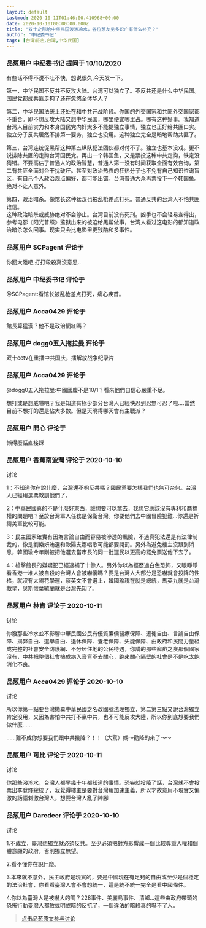 ```yaml
---
layout: default
Lastmod: 2020-10-11T01:46:00.410968+00:00
date: 2020-10-10T00:00:00.000Z
title: "双十之际给中华民国泼泼冷水，各位葱友见多识广有什么补充？"
author: "中纪委书记"
tags: [台湾前途,台湾,中华民国]
---
```



### 品葱用户 **中纪委书记** 提问于 10/10/2020
    
有些话不得不说不吐不快，想说很久,今天发一下。  
  
  
第一，中华民国不反共不反攻大陆。台湾可以独立了。不反共还是什么中华民国。国民党都成共匪走狗了还在忽悠全体华人？  
  
第二，中华民国法统上还处在和中共开战阶段。你国的外交国家和共匪外交国家都不重合。即不想反攻大陆又想中华民国，哪里便宜哪里占。哪有这种好事。我知道台湾人目前实力和本身国民党内奸太多不能提独立事情，独立也正好给共匪口实。  
独立分子反共居然不排第一要务，独立也没用。这种独立完全是暗地帮助共匪了。  
  
  
  
  
第三，台湾连统促黑帮这种第五纵队犯法团伙都对付不了。独立也基本没戏。更不说排除共匪的走狗台湾国民党。再出一个韩国鱼，又是票投这种中共走狗，铁定没猜错。不要高估了普通人的政治智慧，普通人第一没有时间获取全面有效咨询，第二有共匪全面对台干扰破坏。甚至对政治热衷的狂热分子也不免有自己知识咨询盲区，有自己个人政治观点偏好，都可能出错。台湾普通大众再票投下一个韩国鱼。绝对不让人意外。  
  
  
第四，政治暗杀。像馆长这种猛汉也被乱枪差点打死。普通反共的台湾人不怕共匪谁信。  
这种政治暗杀或威胁绝对不会停止。台湾目前没有死刑。凶手也不会轻易查得出，参考电影《阳光普照》监狱出来的被迫给黑帮做事，台湾人看过这电影的都知道政治暗杀怎么回事。现实只会比电影里更残酷和多事性。
    
                

### 品葱用户 **SCPagent** 评论于 
        
你回大陸吧,打打殺殺真沒意思..
        
                

### 品葱用户 **中纪委书记** 评论于 
        
@SCPagent:看馆长被乱枪差点打死，痛心疾首。
        
                

### 品葱用户 **Acca0429** 评论于 
        
館長算猛漢？他不是政治網紅嗎？
        
                

### 品葱用户 **dogg0五入拖拉曼** 评论于 
        
双十cctv在重播中共国庆，播解放战争纪录片
        
                

### 品葱用户 **Acca0429** 评论于 
        
@dogg0五入拖拉曼:中國國慶不是10/1？看來他們自信心嚴重不足。  
  
想打或是想威嚇吧？我是知道有極少部分台灣人已經快忍到忍無可忍了啦....當然目前不想打的還是佔大多數。但是天曉得哪天會有主戰派？
        
                

### 品葱用户 **問心** 评论于 
        
懶得廢話直接踩
        
                

### 品葱用户 **香蕉南波灣** 评论于 2020-10-10
讨论

        
1：不知道你在說什麼，台灣還不夠反共嗎？國民黨要怎樣我們也無可奈何。台灣人已經用選票教訓他們了。  
  
2：中華民國真的不是什麼好東西，誰想要可以拿去，我想它應該沒有專利和商標權的問題吧？至於台灣軍人任務是保衛台灣。你要他們去中國冒險犯難...你還是祈禱美軍比較可能。  
  
3：民主國家確實有因為言論自由而容易被滲透的風險，不過真犯法還是有法律制裁的，像是劉樂妍賄選和歐陽支娜唱歌可能都要開罰。另外為避免樓主沒跟到消息，韓國瑜今年剛被把他選去當市長的同一批選民以更高的罷免票送他下去了。  
  
4：槍擊館長的嫌疑犯已經逮補了十餘人。另外你以為經歷過白色恐怖，又眼睜睜看香港一堆人被自殺的台灣人會被嚇傻嗎？要是台灣人大部分是恐嚇就會投降的性格，就沒有太陽花學運，蔡英文不會選上，韓國瑜現在就是總統，馬英九就是台灣救星，吳斯懷葉毓蘭就是台灣先知了。
        
                

### 品葱用户 **林肯** 评论于 2020-10-11
讨论

        
你潑那些冷水並不影響中華民國公民有優質廉價醫療保障、遷徙自由、言論自由保障、揭弊自由、選舉自由、退休保障、養老保障、失能保障、由政府和民間力量組成完整的社會安全防護網、不分居住地的公民待遇，你講的那些癬疥之疾那個國家沒有，中共把整個社會搞成病入膏肓不去關心，跑來關心隔壁的社會是不是吃太飽消化不良。
        
                

### 品葱用户 **Acca0429** 评论于 2020-10-10
讨论

        
所以你第一點要台灣拋棄中華民國之名改國號法理獨立，第二第三點又說台灣獨立肯定沒用，又因為害怕中共打不贏中共，也不可能反攻大陸，所以你到底想要我們做什麼......  
  
  
......難不成你想要我們跟中共投降？！！（大驚）媽～勸降的來了～～
        
                

### 品葱用户 **可比** 评论于 2020-10-11
讨论

        
你那些潑冷水，台灣人都早幾十年都知道的事情。恐嚇就投降了話，台灣就不會投票出李登輝總統了，我覺得樓主是要對台灣用加速主義，所以才故意用不現實又偏激的話語刺激台灣人，想要台灣人亂了陣腳
        
                

### 品葱用户 **Daredeer** 评论于 2020-10-10
讨论

        
1.不成立，臺灣想獨立就必須反共。至少必須把對方影響成一個比較尊重人權和個體意願的政府，否則獨立無望。  
  
2.看不懂你在說什麼。  
  
3.本來就不意外，民主政府是現實的，要是中國現在有足夠的自由或至少是個穩定的法治社會，你看看臺灣人會不會想統一，這是統不統一完全是看中國條件。  
  
4.你以為臺灣人是被嚇大的嗎？228事件、美麗島事件、清鄉…這些由政府帶頭的恐怖行動臺灣人都敢或明或暗的反抗了，一個違法的暗殺真的嚇不了人。
        
                





> [点击品葱原文参与讨论](https://pincong.rocks/question/32033)

